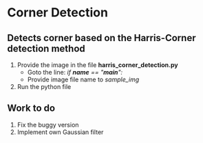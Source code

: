 # Corner Detection

## Detects corner based on the Harris-Corner detection method
1) Provide the image in the file **harris_corner_detection.py**
    - Goto the line: *if __name__ == "__main__":*
    - Provide image file name to *sample_img*
2) Run the python file

## Work to do
1) Fix the buggy version
2) Implement own Gaussian filter